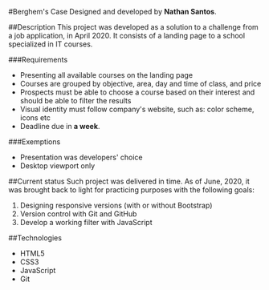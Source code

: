 #Berghem's Case
Designed and developed by **Nathan Santos**.

##Description
This project was developed as a solution to a challenge from a job application, in April 2020. It consists of a landing page to a school specialized in IT courses.

###Requirements
- Presenting all available courses on the landing page
- Courses are grouped by objective, area, day and time of class, and price
- Prospects must be able to choose a course based on their interest and should be able to filter the results
- Visual identity must follow company's website, such as: color scheme, icons etc
- Deadline due in **a week**.

###Exemptions
- Presentation was developers' choice
- Desktop viewport only

##Current status
Such project was delivered in time. As of June, 2020, it was brought back to light for practicing purposes with the following goals:
1. Designing responsive versions (with or without Bootstrap)
2. Version control with Git and GitHub
3. Develop a working filter with JavaScript

##Technologies
- HTML5
- CSS3
- JavaScript
- Git
